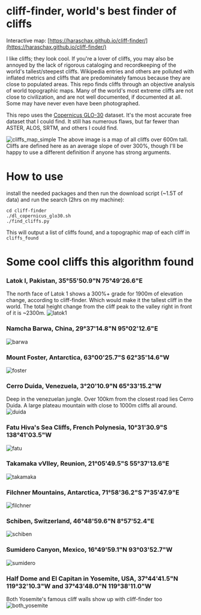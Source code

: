# cliff-finder, world's best finder of cliffs
Interactive map: [https://haraschax.github.io/cliff-finder/](https://haraschax.github.io/cliff-finder/)

I like cliffs; they look cool. If you're a lover of cliffs, you may also be annoyed by the lack of rigorous cataloging and recordkeeping of the world's tallest/steepest cliffs. Wikipedia entries and others are polluted with inflated metrics and cliffs that are predominately famous because they are close to populated areas. This repo finds cliffs through an objective analysis of world topographic maps. Many of the world's most extreme cliffs are not close to civilization, and are not well documented, if documented at all. Some may have never even have been photographed.

This repo uses the [Copernicus GLO-30](https://portal.opentopography.org/raster?opentopoID=OTSDEM.032021.4326.3) dataset. It's the most accurate free dataset that I could find. It still has numerous flaws, but far fewer than ASTER, ALOS, SRTM, and others I could find.

![cliffs_map_simple](cliffs_map_simple.png)
The above image is a map of all cliffs over 600m tall. Cliffs are defined here as an average slope of over 300%, though I'll be happy to use a different definition if anyone has strong arguments.

# How to use
install the needed packages and then run the download script (~1.5T of data) and run the search (2hrs on my machine):
```
cd cliff-finder
./dl_copernicus_glo30.sh
./find_cliffs.py
```
This will output a list of cliffs found, and a topographic map of each cliff in `cliffs_found`

# Some cool cliffs this algorithm found
### Latok I, Pakistan, 35°55'50.9"N 75°49'26.6"E
The north face of Latok 1 shows a 300%+ grade for 1900m of elevation change, according to cliff-finder. Which would make it the tallest cliff in the world. The total height change from the cliff peak to the valley right in front of it is ~2300m.
![latok1](cliff_pics/latok1_north_face.jpg)

### Namcha Barwa, China, 29°37'14.8"N 95°02'12.6"E
![barwa](cliff_pics/namcha_barwa_west.jpg)

### Mount Foster, Antarctica, 63°00'25.7"S 62°35'14.6"W
![foster](cliff_pics/foster.jpg)

### Cerro Duida, Venezuela, 3°20'10.9"N 65°33'15.2"W
Deep in the venezuelan jungle. Over 100km from the closest road lies Cerro Duida. A large plateau mountain with close to 1000m cliffs all around.\
![duida](cliff_pics/duida.jpeg)

### Fatu Hiva's Sea Cliffs, French Polynesia, 10°31'30.9"S 138°41'03.5"W
![fatu](cliff_pics/fatu_hiva.jpg)

### Takamaka vVlley, Reunion, 21°05'49.5"S 55°37'13.6"E
![takamaka](cliff_pics/takamaka.jpg)

### Filchner Mountains, Antarctica, 71°58'36.2"S 7°35'47.9"E
![filchner](cliff_pics/filchner.jpg)

### Schiben, Switzerland, 46°48'59.6"N 8°57'52.4"E
![schiben](cliff_pics/schiben.png)

### Sumidero Canyon, Mexico, 16°49'59.1"N 93°03'52.7"W
![sumidero](cliff_pics/sumidero.webp)

### Half Dome and El Capitan in Yosemite, USA, 37°44'41.5"N 119°32'10.3"W and 37°43'48.0"N 119°38'11.0"W
Both Yosemite's famous cliff walls show up with cliff-finder too
![both_yosemite](cliff_pics/both_yosemite.jpg)
